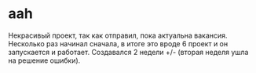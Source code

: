 # aah
Некрасивый проект, так как отправил, пока актуальна вакансия. Несколько раз начинал сначала, в итоге это вроде 6 проект и он запускается и работает. Создавался 2 недели +/- (вторая неделя ушла на решение ошибки).
